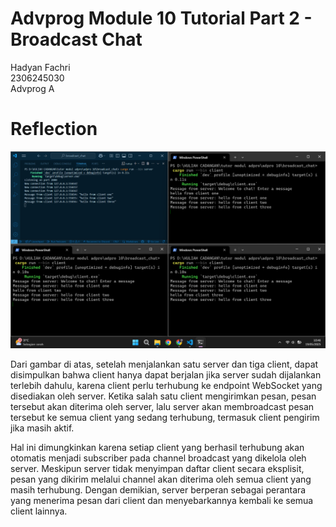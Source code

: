 # Advprog Module 10 Tutorial Part 2 - Broadcast Chat
Hadyan Fachri\
2306245030\
Advprog A

# Reflection
![alt text](image.png)

Dari gambar di atas, setelah menjalankan satu server dan tiga client, dapat disimpulkan bahwa client hanya dapat berjalan jika server sudah dijalankan terlebih dahulu, karena client perlu terhubung ke endpoint WebSocket yang disediakan oleh server. Ketika salah satu client mengirimkan pesan, pesan tersebut akan diterima oleh server, lalu server akan membroadcast pesan tersebut ke semua client yang sedang terhubung, termasuk client pengirim jika masih aktif. 

Hal ini dimungkinkan karena setiap client yang berhasil terhubung akan otomatis menjadi subscriber pada channel broadcast yang dikelola oleh server. Meskipun server tidak menyimpan daftar client secara eksplisit, pesan yang dikirim melalui channel akan diterima oleh semua client yang masih terhubung. Dengan demikian, server berperan sebagai perantara yang menerima pesan dari client dan menyebarkannya kembali ke semua client lainnya.